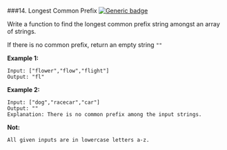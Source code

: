 ###14. Longest Common Prefix
[![Generic badge](https://img.shields.io/badge/Easy-BlackGreen.svg)](https://leetcode.com/problems/longest-common-prefix/)

Write a function to find the longest common prefix string amongst an array of strings.

If there is no common prefix, return an empty string ``` "" ```

**Example 1:**
```
Input: ["flower","flow","flight"]
Output: "fl"
 ```
**Example 2:**
```
Input: ["dog","racecar","car"]
Output: ""
Explanation: There is no common prefix among the input strings.
 ```
**Not:**
```
All given inputs are in lowercase letters a-z.
```

